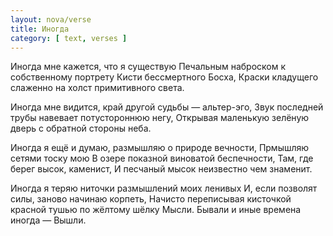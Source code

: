 ```yaml
---
layout: nova/verse
title: Иногда
category: [ text, verses ]
---
```

Иногда мне кажется,
    что я существую
Печальным наброском
    к собственному портрету
Кисти бессмертного Босха,
Краски кладущего слаженно
    на холст примитивного света.

Иногда мне видится,
    край другой судьбы —
        альтер-эго,
Звук последней трубы
    навевает потустороннюю негу,
Открывая маленькую зелёную дверь
    с обратной стороны неба.

Иногда я ещё и думаю,
    размышляю
        о природе вечности,
Прмышляю сетями тоску мою
В озере показной
    виноватой беспечности,
Там, где берег высок,
    каменист,
И песчаный мысок
    неизвестно чем знаменит.

Иногда я теряю ниточки
    размышлений моих ленивых
И, если позволят силы,
    заново начинаю корпеть,
Начисто переписывая кисточкой
    красной тушью
        по жёлтому шёлку
Мысли.
Бывали и иные времена
    иногда —
Вышли.
